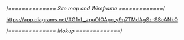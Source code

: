 
/*==============   Site map and Wireframe   =============*/

https://app.diagrams.net/#G1nL_zpuOlOApc_y9q7TMdAgSz-SScANkO

/*==============    Mokup   =============*/